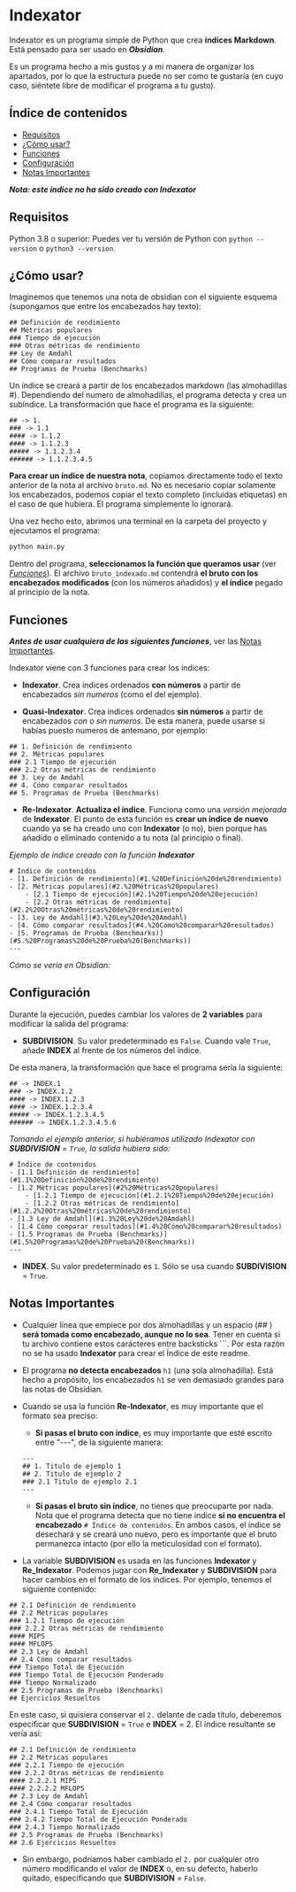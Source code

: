 # Indexator

Indexator es un programa simple de Python que crea **índices Markdown**. Está pensado para ser usado en ***Obsidian***.

Es un programa hecho a mis gustos y a mi manera de organizar los apartados, por lo que la estructura puede no ser como te gustaría (en cuyo caso, siéntete libre de modificar el programa a tu gusto).

## Índice de contenidos
+ [Requisitos](#Requisitos)
+ [¿Cómo usar?](#¿Cómo%20usar?)
+ [Funciones](#Funciones)
+ [Configuración](#Configuración)
+ [Notas Importantes](#Notas%20Importantes)

___Nota: este índice no ha sido creado con Indexator___

## Requisitos
Python 3.8 o superior: Puedes ver tu versión de Python con `python --version` o `python3 --version`.

## ¿Cómo usar?
Imaginemos que tenemos una nota de obsidian con el siguiente esquema (supongamos que entre los encabezados hay texto):

```
## Definición de rendimiento
## Métricas populares
### Tiempo de ejecución
### Otras métricas de rendimiento
## Ley de Amdahl
## Cómo comparar resultados
## Programas de Prueba (Benchmarks)

```
Un índice se creará a partir de los encabezados markdown (las almohadillas #). Dependiendo del numero de almohadillas, el programa detecta y crea un subíndice. La transformación que hace el programa es la siguiente:
```
## -> 1.
### -> 1.1
#### -> 1.1.2
#### -> 1.1.2.3
##### -> 1.1.2.3.4
###### -> 1.1.2.3.4.5
```

**Para crear un índice de nuestra nota**, copiamos directamente todo el texto anterior de la nota al archivo `bruto.md`. No es necesario copiar solamente los encabezados, podemos copiar el texto completo (incluidas etiquetas) en el caso de que hubiera. El programa simplemente lo ignorará.

Una vez hecho esto, abrimos una terminal en la carpeta del proyecto y ejecutamos el programa:
```python
python main.py
```
Dentro del programa, **seleccionamos la función que queramos usar** (ver [_Funciones_](#Funciones)). El archivo `bruto_indexado.md` contendrá **el bruto con los encabezados modificados** (con los números añadidos) y **el índice** pegado al principio de la nota.

## Funciones
***Antes de usar cualquiera de las siguientes funciones***, ver las [Notas Importantes](#Notas%20Importantes).

Indexator viene con 3 funciones para crear los índices:
- **Indexator**. Crea índices ordenados **con números** a partir de encabezados _sin numeros_ (como el del ejemplo).

- **Quasi-Indexator**. Crea índices ordenados **sin números** a partir de encabezados _con o sin numeros_. De esta manera, puede usarse si habías puesto numeros de antemano, por ejemplo:

```
## 1. Definición de rendimiento
## 2. Métricas populares
### 2.1 Tiempo de ejecución
### 2.2 Otras métricas de rendimiento
## 3. Ley de Amdahl
## 4. Cómo comparar resultados
## 5. Programas de Prueba (Benchmarks)
```

- **Re-Indexator**. **Actualiza el índice**. Funciona como una _versión mejorada_ de **Indexator**. El punto de esta función es **crear un índice de nuevo** cuando ya se ha creado uno con **Indexator** (o no), bien porque has añadido o eliminado contenido a tu nota (al principio o final).


_Ejemplo de índice creado con la función **Indexator**_
```
# Índice de contenidos
- [1. Definición de rendimiento](#1.%20Definición%20de%20rendimiento)
- [2. Métricas populares](#2.%20Métricas%20populares)
	- [2.1 Tiempo de ejecución](#2.1%20Tiempo%20de%20ejecución)
	- [2.2 Otras métricas de rendimiento](#2.2%20Otras%20métricas%20de%20rendimiento)
- [3. Ley de Amdahl](#3.%20Ley%20de%20Amdahl)
- [4. Cómo comparar resultados](#4.%20Cómo%20comparar%20resultados)
- [5. Programas de Prueba (Benchmarks)](#5.%20Programas%20de%20Prueba%20(Benchmarks))
---
```
_Cómo se veria en Obsidian:_

## Configuración

Durante la ejecución, puedes cambiar los valores de **2 variables** para modificar la salida del programa:
- **SUBDIVISION**. Su valor predeterminado es `False`. Cuando vale `True`, añade **INDEX** al frente de los números del índice.

De esta manera, la transformación que hace el programa sería la siguiente:
```
## -> INDEX.1
### -> INDEX.1.2
#### -> INDEX.1.2.3
#### -> INDEX.1.2.3.4
##### -> INDEX.1.2.3.4.5
###### -> INDEX.1.2.3.4.5.6
```

_Tomando el ejemplo anterior, si hubiéramos utilizado Indexator con **SUBDIVISION** = `True`, la salida hubiera sido:_
```
# Índice de contenidos
- [1.1 Definición de rendimiento](#1.1%20Definición%20de%20rendimiento)
- [1.2 Métricas populares](#2%20Métricas%20populares)
	- [1.2.1 Tiempo de ejecución](#1.2.1%20Tiempo%20de%20ejecución)
	- [1.2.2 Otras métricas de rendimiento](#1.2.2%20Otras%20métricas%20de%20rendimiento)
- [1.3 Ley de Amdahl](#1.3%20Ley%20de%20Amdahl)
- [1.4 Cómo comparar resultados](#1.4%20Cómo%20comparar%20resultados)
- [1.5 Programas de Prueba (Benchmarks)](#1.5%20Programas%20de%20Prueba%20(Benchmarks))
---
```

- **INDEX**. Su valor predeterminado es `1`. Sólo se usa cuando **SUBDIVISION** = `True`.

## Notas Importantes
- Cualquier línea que empiece por dos almohadillas y un espacio (## ) **será tomada como encabezado, aunque no lo sea**. Tener en cuenta si tu archivo contiene estos carácteres entre backsticks ```. Por esta razón no se ha usado **Indexator** para crear el Índice de este readme.

- El programa **no detecta encabezados** `h1` (una sola almohadilla). Está hecho a propósito, los encabezados `h1` se ven demasiado grandes para las notas de Obsidian.

- Cuando se usa la función **Re-Indexator**, es muy importante que el formato sea preciso:
	- **Si pasas el bruto con índice**, es muy importante que esté escrito entre "---", de la siguiente manera:
	```
	---
	## 1. Titulo de ejemplo 1
	## 2. Titulo de ejemplo 2
	### 2.1 Titulo de ejemplo 2.1
	---
	```
	- **Si pasas el bruto sin índice**, no tienes que preocuparte por nada. Nota que el programa detecta que no tiene índice **si no encuentra el encabezado** `# Índice de contenidos`.
En ambos casos, el índice se desechará y se creará uno nuevo, pero es importante que el bruto permanezca intacto (por ello la meticulosidad con el formato).

- La variable **SUBDIVISION** es usada en las funciones **Indexator** y **Re_Indexator**. Podemos jugar con **Re_Indexator** y **SUBDIVISION** para hacer cambios en el formato de los índices. Por ejemplo, tenemos el siguiente contenido:
```
## 2.1 Definición de rendimiento
## 2.2 Métricas populares
### 1.2.1 Tiempo de ejecución
### 2.2.2 Otras métricas de rendimiento
#### MIPS
#### MFLOPS
## 2.3 Ley de Amdahl
## 2.4 Cómo comparar resultados
### Tiempo Total de Ejecución
### Tiempo Total de Ejecución Ponderado
### Tiempo Normalizado
## 2.5 Programas de Prueba (Benchmarks)
## Ejercicios Resueltos
```
En este caso, si quisiera conservar el `2.` delante de cada título, deberemos especificar que **SUBDIVISION** = `True` e **INDEX** = 2. El índice resultante se vería así:

```
## 2.1 Definición de rendimiento
## 2.2 Métricas populares
### 2.2.1 Tiempo de ejecución
### 2.2.2 Otras métricas de rendimiento
#### 2.2.2.1 MIPS
#### 2.2.2.2 MFLOPS
## 2.3 Ley de Amdahl
## 2.4 Cómo comparar resultados
### 2.4.1 Tiempo Total de Ejecución
### 2.4.2 Tiempo Total de Ejecución Ponderado
### 2.4.3 Tiempo Normalizado
## 2.5 Programas de Prueba (Benchmarks)
## 2.6 Ejercicios Resueltos
```

- Sin embargo, podríamos haber cambiado el `2.` por cualquier otro número modificando el valor de **INDEX** o, en su defecto, haberlo quitado, especificando que **SUBDIVISION** = `False`.
